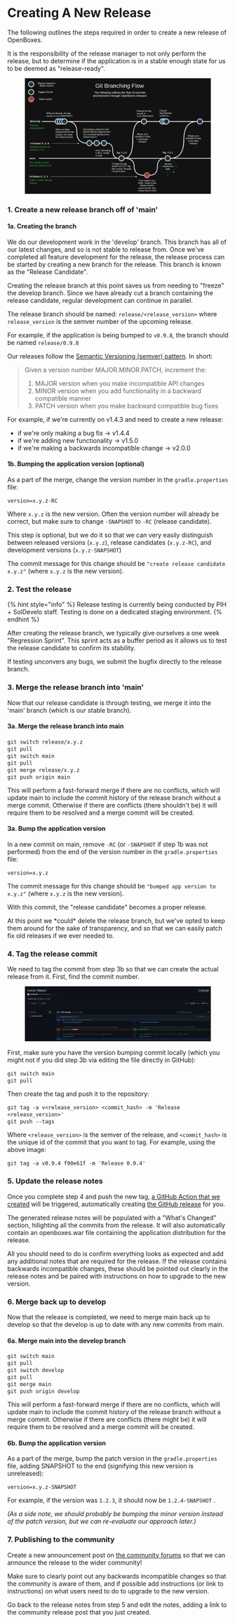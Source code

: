 # Creating A New Release

The following outlines the steps required in order to create a new release of OpenBoxes.

It is the responsibility of the release manager to not only perform the release, but to determine if the application is in a stable enough state for us to be deemed as "release-ready".

<figure><img src=".gitbook/assets/release-flow.png" alt="diagram describing the commit flow through a release"><figcaption></figcaption></figure>

### 1. Create a new release branch off of 'main'

#### 1a. Creating the branch

We do our development work in the 'develop' branch. This branch has all of our latest changes, and so is not stable to release from. Once we've completed all feature development for the release, the release process can be started by creating a new branch for the release. This branch is known as the "Release Candidate".

Creating the release branch at this point saves us from needing to "freeze" the develop branch. Since we have already cut a branch containing the release candidate, regular development can continue in parallel.

The release branch should be named: `release/<release_version>`  where `release_version` is the semver number of the upcoming release.

For example, if the application is being bumped to `v0.9.8`, the branch should be named `release/0.9.8`

Our releases follow the [Semantic Versioning (semver) pattern](https://semver.org/). In short:

> Given a version number MAJOR.MINOR.PATCH, increment the:
>
> 1. MAJOR version when you make incompatible API changes
> 2. MINOR version when you add functionality in a backward compatible manner
> 3. PATCH version when you make backward compatible bug fixes

For example, if we're currently on v1.4.3 and need to create a new release:

* if we're only making a bug fix -> v1.4.4
* if we're adding new functionality -> v1.5.0
* if we're making a backwards incompatible change -> v2.0.0

#### 1b. Bumping the application version (optional)

As a part of the merge, change the version number in the `gradle.properties` file:

```
version=x.y.z-RC
```

Where `x.y.z` is the new version. Often the version number will already be correct, but make sure to change `-SNAPSHOT` to `-RC` (release candidate).

This step is optional, but we do it so that we can very easily distinguish between released versions (`x.y.z`), release candidates (`x.y.z-RC`), and development versions (`x.y.z-SNAPSHOT`)

The commit message for this change should be `"create release candidate x.y.z"` (where `x.y.z` is the new version).



### 2. Test the release

{% hint style="info" %}
Release testing is currently being conducted by PIH + SolDevelo staff. Testing is done on a dedicated staging environment.
{% endhint %}

After creating the release branch, we typically give ourselves a one week "Regression Sprint". This sprint acts as a buffer period as it allows us to test the release candidate to confirm its stability.

If testing unconvers any bugs, we submit the bugfix directly to the release branch.



### 3. Merge the release branch into 'main'

Now that our release candidate is through testing, we merge it into the 'main' branch (which is our stable branch).

#### 3a. Merge the release branch into main

```
git switch release/x.y.z
git pull
git switch main
git pull
git merge release/x.y.z
git push origin main
```

This will perform a fast-forward merge if there are no conflicts, which will update main to include the commit history of the release branch without a merge commit. Otherwise if there are conflicts (there shouldn't be) it will require them to be resolved and a merge commit will be created.

#### 3a. Bump the application version

In a new commit on main, remove `-RC` (or `-SNAPSHOT` if step 1b was not performed) from the end of the version number in the `gradle.properties` file:

```
version=x.y.z
```

The commit message for this change should be `"bumped app version to x.y.z"` (where `x.y.z` is the new version).

With this commit, the "release candidate" becomes a proper release.

At this point we \*could\* delete the release branch, but we've opted to keep them around for the sake of transparency, and so that we can easily patch fix old releases if we ever needed to.



### 4. Tag the release commit

We need to tag the commit from step 3b so that we can create the actual release from it. First, find the commit number.

<figure><img src=".gitbook/assets/image.png" alt=""><figcaption></figcaption></figure>

First, make sure you have the version bumping commit locally (which you might not if you did step 3b via editing the file directly in GitHub):

```
git switch main
git pull
```

Then create the tag and push it to the repository:

```console
git tag -a v<release_version> <commit_hash> -m 'Release <release_version>'
git push --tags
```

Where `<release_version>` is the semver of the release, and `<commit_hash>` is the unique id of the commit that you want to tag. For example, using the above image:

```
git tag -a v0.9.4 f90e61f -m 'Release 0.9.4'
```



### 5. Update the release notes

Once you complete step 4 and push the new tag, [a GitHub Action that we created](https://github.com/openboxes/openboxes/actions/workflows/do-github-release.yml) will be triggered, automatically creating [the GitHub release](https://github.com/openboxes/openboxes/releases) for you.

The generated release notes will be populated with a "What's Changed" section, hilighting all the commits from the release. It will also automatically contain an openboxes.war file containing the application distribution for the release.

All you should need to do is confirm everything looks as expected and add any additional notes that are required for the release. If the release contains backwards incompatible changes, these should be pointed out clearly in the release notes and be paired with instructions on how to upgrade to the new version.



### 6. Merge back up to develop

Now that the release is completed, we need to merge main back up to develop so that the develop is up to date with any new commits from main.

#### 6a. Merge main into the develop branch

```
git switch main
git pull
git switch develop
git pull
git merge main
git push origin develop
```

This will perform a fast-forward merge if there are no conflicts, which will update main to include the commit history of the release branch without a merge commit. Otherwise if there are conflicts (there might be) it will require them to be resolved and a merge commit will be created.

#### 6b. Bump the application version

As a part of the merge, bump the patch version in the `gradle.properties` file, adding SNAPSHOT to the end (signifying this new version is unreleased):

```
version=x.y.z-SNAPSHOT
```

For example, if the version was `1.2.3`, it should now be `1.2.4-SNAPSHOT` .

_(As a side note, we should probably be bumping the minor version instead of the patch version, but we can re-evaluate our approach later.)_



### 7. Publishing to the community

Create a new announcement post on [the community forums](https://community.openboxes.com/c/announcements/12) so that we can announce the release to the wider community!

Make sure to clearly point out any backwards incompatible changes so that the community is aware of them, and if possible add instructions (or link to instructions) on what users need to do to upgrade to the new version.

Go back to the release notes from step 5 and edit the notes, adding a link to the community release post that you just created.
